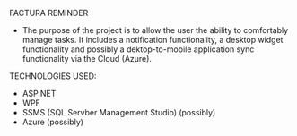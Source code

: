 FACTURA REMINDER

- The purpose of the project is to allow the user the ability to comfortably manage tasks. It includes a notification functionality, a desktop widget functionality and possibly a dektop-to-mobile application sync functionality via the Cloud (Azure).

TECHNOLOGIES USED:

- ASP.NET
- WPF
- SSMS (SQL Servber Management Studio) (possibly)
- Azure (possibly)

